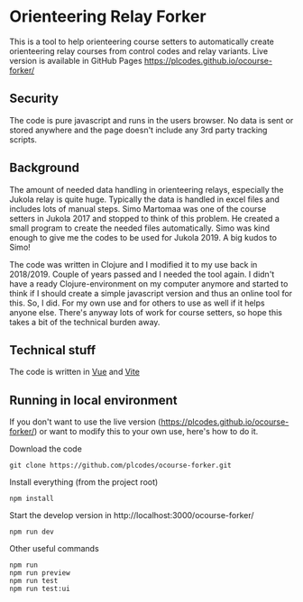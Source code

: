 # Orienteering Relay Forker

This is a tool to help orienteering course setters to automatically create orienteering relay courses from control codes and relay variants.
Live version is available in GitHub Pages https://plcodes.github.io/ocourse-forker/

## Security

The code is pure javascript and runs in the users browser. No data is sent or stored anywhere and the page
doesn't include any 3rd party tracking scripts.

## Background

The amount of needed data handling in orienteering relays, especially the Jukola relay is quite huge. 
Typically the data is handled in excel files and includes lots of manual steps.
Simo Martomaa was one of the course setters in Jukola 2017 and stopped to think of this problem. 
He created a small program to create the needed files automatically. 
Simo was kind enough to give me the codes to be used for Jukola 2019. 
A big kudos to Simo!

The code was written in Clojure and I modified it to my use back in 2018/2019. 
Couple of years passed and I needed the tool again. I didn't have a ready Clojure-environment on my computer anymore and 
started to think if I should create a simple javascript version and thus an online tool for this. So, I did. 
For my own use and for others to use as well if it helps anyone else. There's anyway lots of work for course setters, 
so hope this takes a bit of the technical burden away.    


## Technical stuff

The code is written in [Vue](https://vuejs.org/) and [Vite](https://vitejs.dev/)

## Running in local environment

If you don't want to use the live version (https://plcodes.github.io/ocourse-forker/) or want to modify this to your own use, here's how to do it.

Download the code
```
git clone https://github.com/plcodes/ocourse-forker.git
```
Install everything (from the project root)
```
npm install
```
Start the develop version in http://localhost:3000/ocourse-forker/ 
```
npm run dev
```
Other useful commands
```
npm run
npm run preview
npm run test
npm run test:ui
```

